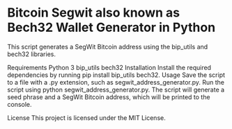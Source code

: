 # Bitcoin Segwit also known as Bech32 Wallet Generator in Python

This script generates a SegWit Bitcoin address using the bip_utils and bech32 libraries.

Requirements
Python 3
bip_utils
bech32
Installation
Install the required dependencies by running pip install bip_utils bech32.
Usage
Save the script to a file with a .py extension, such as segwit_address_generator.py.
Run the script using python segwit_address_generator.py.
The script will generate a seed phrase and a SegWit Bitcoin address, which will be printed to the console.

License
This project is licensed under the MIT License.
